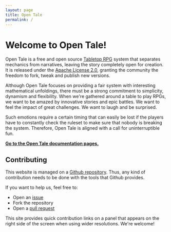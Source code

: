 ```yaml
---
layout: page
title: Open Tale
permalink: /
---
```


# Welcome to Open Tale!

Open Tale is a free and open source [Tabletop RPG][ttrpg] system that
separates mechanics from narratives, leaving the story completely open for
creation. It is released under the [Apache License 2.0][apache], granting the
community the freedom to fork, tweak and publish new versions.

Although Open Tale focuses on providing a fair system with interesting
mathematical unfoldings, there must be a strong commitment to simplicity,
dynamism and flexibility. When we're gathered around a table to play RPGs, we
want to be amazed by innovative stories and epic battles. We want to feel the
impact of great challenges. We want to laugh and be surprised.

Such emotions require a certain timing that can easily be lost if the players
have to constantly check the ruleset to make sure that nobody is breaking the
system. Therefore, Open Tale is aligned with a call for uninterruptible fun.

[**Go to the Open Tale documentation pages.**](docs)

## Contributing

This website is managed on a [Github repository][repository]. Thus, any kind of
contribution needs to be done with the tools that Github provides.

If you want to help us, feel free to:

* Open an [issue][issue]
* Fork the repository
* Open a [pull request][pull-request]

This site provides quick contribution links on a panel that appears on the right
side of the screen when using wider resolutions. We're welcome!

[ttrpg]: https://en.wikipedia.org/wiki/Tabletop_role-playing_game
[open-legend]: https://openlegendrpg.com/
[apache]: http://www.apache.org/licenses/LICENSE-2.0
[repository]: https://github.com/open-tale/open-tale.github.io
[issue]: https://github.com/open-tale/open-tale.github.io/issues
[pull-request]: https://github.com/open-tale/open-tale.github.io/pulls
